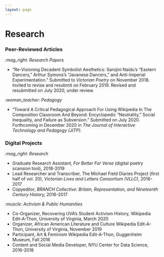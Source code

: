 ```yaml
---
layout: page
---
```

<h1><b>Research</b></h1>
<h3>Peer-Reviewed Articles</h3>
	<p><i>:mag_right: Research Papers</i></p>
  		<ul>
			<li>“Re-Visioning Decadent Symbolist Aesthetics: Sarojini Naidu’s “Eastern Dancers,” Arthur Symons’s “Javanese Dancers,” and Anti-Imperial Experimentation.” Submitted to <i>Victorian Poetry</i> on November 2018. Invited to revise and resubmit on February 2019. Revised and resubmitted on July 2020, under review. </li> 
		</ul>
	<p><i>:woman_teacher:	Pedagogy</i></p>
  		<ul>
			<li>“Toward A Critical Pedagogical Approach For Using Wikipedia In The Composition Classroom And Beyond: Encyclopedic “Neutrality,” Social Inequality, and Failure as Subversion.” Submitted on July 2020. Forthcoming in December 2020 in <i>The Journal of Interactive Technology and Pedagogy (JITP)</i>.</li> 
		</ul>
<h3>Digital Projects</h3>
	<p><i>:mag_right: Research</i></p>
  		<ul>
			<li>Graduate Research Assistant, <i>For Better For Verse</i> (digital poetry scansion tool), 2018-2019 </li>
			<li>Lead Researcher and Transcriber, The Michael Field Diaries Project (first half of vol. 20), <i>Victorian Lives and Letters Consortium (VLLC)</i>, 2016-2017  </li> 
			<li>Copyeditor, <i>BRANCH Collective: Britain, Representation, and Nineteenth Century History,</i> 2016-2017</li>
		</ul>
  <p><i>:muscle: Activism & Public Humanities</i></p>
  		<ul>
			<li>Co-Organizer, Recovering UVA’s Student Activism History, Wikipedia Edit-A-Thon, University of Virginia, March 2020</li>
			<li>Organizer, African American Literature and Culture Wikipedia Edit-A-Thon, University of Virginia, November 2019</li> 
			<li>Participant, Art & Feminism Wikipedia Edit-A-Thon, Guggenheim Museum, Fall 2016</li>
			<li>Content and Social Media Developer, NYU Center for Data Science, 2016-2018</li>
		</ul>
